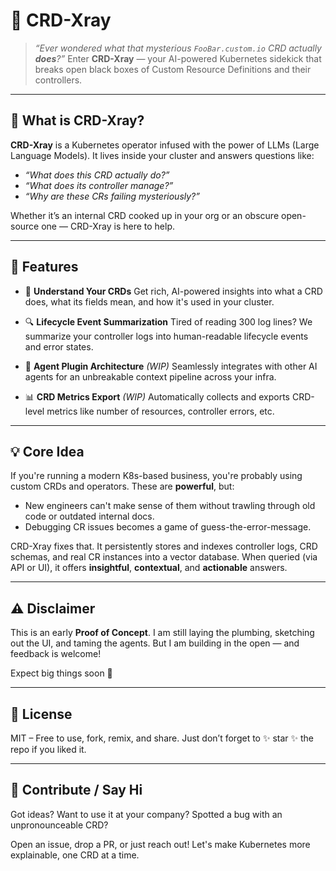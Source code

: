 # 🩻 CRD-Xray

> *“Ever wondered what that mysterious `FooBar.custom.io` CRD actually **does**?”*
> Enter **CRD-Xray** — your AI-powered Kubernetes sidekick that breaks open black boxes of Custom Resource Definitions and their controllers.

---

## 👀 What is CRD-Xray?

**CRD-Xray** is a Kubernetes operator infused with the power of LLMs (Large Language Models). It lives inside your cluster and answers questions like:

* *“What does this CRD actually do?”*
* *“What does its controller manage?”*
* *“Why are these CRs failing mysteriously?”*

Whether it’s an internal CRD cooked up in your org or an obscure open-source one — CRD-Xray is here to help.

---

## 🚀 Features

* 🧠 **Understand Your CRDs**
  Get rich, AI-powered insights into what a CRD does, what its fields mean, and how it's used in your cluster.

* 🔍 **Lifecycle Event Summarization**
  Tired of reading 300 log lines? We summarize your controller logs into human-readable lifecycle events and error states.

* 🧩 **Agent Plugin Architecture** *(WIP)*
  Seamlessly integrates with other AI agents for an unbreakable context pipeline across your infra.

* 📊 **CRD Metrics Export** *(WIP)*
  Automatically collects and exports CRD-level metrics like number of resources, controller errors, etc.

---

## 💡 Core Idea

If you're running a modern K8s-based business, you're probably using custom CRDs and operators. These are **powerful**, but:

* New engineers can't make sense of them without trawling through old code or outdated internal docs.
* Debugging CR issues becomes a game of guess-the-error-message.

CRD-Xray fixes that. It persistently stores and indexes controller logs, CRD schemas, and real CR instances into a vector database. When queried (via API or UI), it offers **insightful**, **contextual**, and **actionable** answers.

---

## ⚠️ Disclaimer

This is an early **Proof of Concept**.
I am still laying the plumbing, sketching out the UI, and taming the agents. But I am building in the open — and feedback is welcome!

Expect big things soon 🚧

---

## 📜 License

MIT – Free to use, fork, remix, and share. Just don’t forget to ✨ star ✨ the repo if you liked it.

---

## 👋 Contribute / Say Hi

Got ideas?
Want to use it at your company?
Spotted a bug with an unpronounceable CRD?

Open an issue, drop a PR, or just reach out! Let's make Kubernetes more explainable, one CRD at a time.
